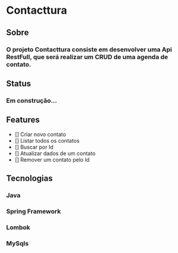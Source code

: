 # Contacttura

## Sobre

### O projeto Contacttura consiste em desenvolver uma Api RestFull, que será realizar um CRUD de uma agenda de contato.

## Status

### Em construção...

## Features

- [] Criar novo contato
- [] Listar todos os contatos
- [] Buscar por Id
- [] Atualizar dados de um contato
- [] Remover um contato pelo Id

## Tecnologias

### Java
### Spring Framework
### Lombok
### MySqls
